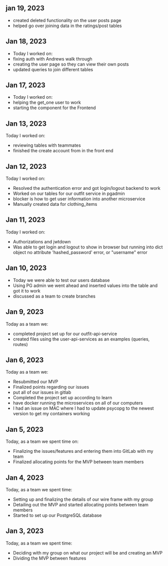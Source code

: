 ## jan 19, 2023
- created deleted functionality on the user posts page
- helped go over joining data in the ratings/post tables

## Jan 18, 2023
- Today I worked on:
- fixing auth with Andrews walk through
- creating the user page so they can view their own posts
- updated queries to join different tables

## Jan 17, 2023
- Today I worked on:
- helping the get_one user to work
- starting the component for the Frontend

## Jan 13, 2023

Today I worked on:
- reviewing tables with teammates
- finished the create account from in the front end



## Jan 12, 2023
Today I worked on:

- Resolved the authentication error and got login/logout backend to work
- Worked on our tables for our outfit service in pgadmin
- blocker is how to get user information into another microservice
- Manually created data for clothing_items

## Jan 11, 2023
Today I worked on:

- Authorizations and jwtdown
- Was able to get login and logout to show in browser but running into dict object no attribute 'hashed_password' error, or "username" error

## Jan 10, 2023
- Today we were able to test our users database
- Using PG admin we went ahead and inserted values into the table and got it to work
- discussed as a team to create branches


## Jan 9, 2023
Today as a team we:
- completed project set up for our outfit-api-service
- created files using the user-api-services as an examples (queries, routes)



## Jan 6, 2023
Today as a team we:
- Resubmitted our MVP
- Finalized points regarding our issues
- put all of our issues in gitlab
- Completed the project set up according to learn
- have docker running the microservices on all of our computers
- I had an issue on MAC where I had to update psycopg to the newest version to get my containers working


## Jan 5, 2023

Today, as a team we spent time on:

- Finalizing the issues/features and entering them into GitLab with my team
- Finalized allocating points for the MVP between team members


## Jan 4, 2023

Today, as a team we spent time:

- Setting up and finalizing the details of our wire frame with my group
- Detailing out the MVP and started allocating points between team members
- Started to set up our PostgreSQL database


## Jan 3, 2023

Today, as a team we spent time:

- Deciding with my group on what our project will be and creating an MVP
- Dividing the MVP between features
